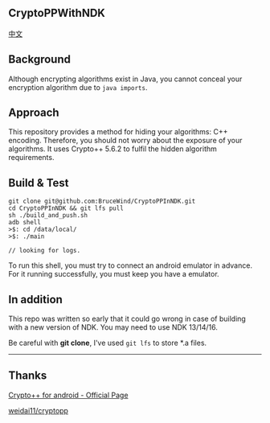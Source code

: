 ## CryptoPPWithNDK
[中文](https://github.com/BruceWind/CryptoPPInNDK/blob/master/README_zh.md)

## Background
Although encrypting algorithms exist in Java, you cannot conceal your encryption algorithm due to `java imports`.

## Approach
This repository provides a method for hiding your algorithms: C++ encoding. Therefore, you should not worry about the exposure of your algorithms. It uses Crypto++ 5.6.2 to fulfil the hidden algorithm requirements.


## Build & Test
```
git clone git@github.com:BruceWind/CryptoPPInNDK.git
cd CryptoPPInNDK && git lfs pull
sh ./build_and_push.sh
adb shell
>$: cd /data/local/
>$: ./main

// looking for logs.
```
To run this shell, you must try to connect an android emulator in advance. For it running successfully, you must keep you have a emulator.

## In addition
This repo was written so early that it could go wrong in case of building with a new version of NDK.
You may need to use NDK 13/14/16.

Be careful with **git clone**, I've used `git lfs` to store *.a files.

-------
## Thanks

[Crypto++ for android - Official Page](https://www.cryptopp.com/wiki/Android_(Command_Line)#setenv-android.sh)

[weidai11/cryptopp](https://github.com/weidai11/cryptopp)

